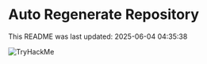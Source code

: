 # Auto Regenerate Repository

This README was last updated: 2025-06-04 04:35:38

 ![TryHackMe](https://tryhackme.com/badge/533634)